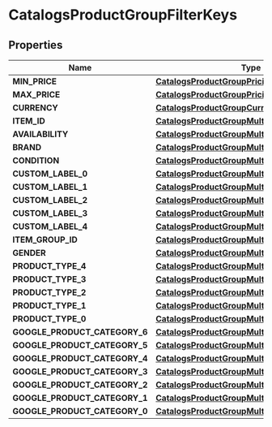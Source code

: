 
# CatalogsProductGroupFilterKeys

## Properties
Name | Type | Description | Notes
------------ | ------------- | ------------- | -------------
**MIN_PRICE** | [**CatalogsProductGroupPricingCriteria**](CatalogsProductGroupPricingCriteria.md) |  | 
**MAX_PRICE** | [**CatalogsProductGroupPricingCriteria**](CatalogsProductGroupPricingCriteria.md) |  | 
**CURRENCY** | [**CatalogsProductGroupCurrencyCriteria**](CatalogsProductGroupCurrencyCriteria.md) |  | 
**ITEM_ID** | [**CatalogsProductGroupMultipleStringCriteria**](CatalogsProductGroupMultipleStringCriteria.md) |  | 
**AVAILABILITY** | [**CatalogsProductGroupMultipleStringCriteria**](CatalogsProductGroupMultipleStringCriteria.md) |  | 
**BRAND** | [**CatalogsProductGroupMultipleStringCriteria**](CatalogsProductGroupMultipleStringCriteria.md) |  | 
**CONDITION** | [**CatalogsProductGroupMultipleStringCriteria**](CatalogsProductGroupMultipleStringCriteria.md) |  | 
**CUSTOM_LABEL_0** | [**CatalogsProductGroupMultipleStringCriteria**](CatalogsProductGroupMultipleStringCriteria.md) |  | 
**CUSTOM_LABEL_1** | [**CatalogsProductGroupMultipleStringCriteria**](CatalogsProductGroupMultipleStringCriteria.md) |  | 
**CUSTOM_LABEL_2** | [**CatalogsProductGroupMultipleStringCriteria**](CatalogsProductGroupMultipleStringCriteria.md) |  | 
**CUSTOM_LABEL_3** | [**CatalogsProductGroupMultipleStringCriteria**](CatalogsProductGroupMultipleStringCriteria.md) |  | 
**CUSTOM_LABEL_4** | [**CatalogsProductGroupMultipleStringCriteria**](CatalogsProductGroupMultipleStringCriteria.md) |  | 
**ITEM_GROUP_ID** | [**CatalogsProductGroupMultipleStringCriteria**](CatalogsProductGroupMultipleStringCriteria.md) |  | 
**GENDER** | [**CatalogsProductGroupMultipleGenderCriteria**](CatalogsProductGroupMultipleGenderCriteria.md) |  | 
**PRODUCT_TYPE_4** | [**CatalogsProductGroupMultipleStringListCriteria**](CatalogsProductGroupMultipleStringListCriteria.md) |  | 
**PRODUCT_TYPE_3** | [**CatalogsProductGroupMultipleStringListCriteria**](CatalogsProductGroupMultipleStringListCriteria.md) |  | 
**PRODUCT_TYPE_2** | [**CatalogsProductGroupMultipleStringListCriteria**](CatalogsProductGroupMultipleStringListCriteria.md) |  | 
**PRODUCT_TYPE_1** | [**CatalogsProductGroupMultipleStringListCriteria**](CatalogsProductGroupMultipleStringListCriteria.md) |  | 
**PRODUCT_TYPE_0** | [**CatalogsProductGroupMultipleStringListCriteria**](CatalogsProductGroupMultipleStringListCriteria.md) |  | 
**GOOGLE_PRODUCT_CATEGORY_6** | [**CatalogsProductGroupMultipleStringListCriteria**](CatalogsProductGroupMultipleStringListCriteria.md) |  | 
**GOOGLE_PRODUCT_CATEGORY_5** | [**CatalogsProductGroupMultipleStringListCriteria**](CatalogsProductGroupMultipleStringListCriteria.md) |  | 
**GOOGLE_PRODUCT_CATEGORY_4** | [**CatalogsProductGroupMultipleStringListCriteria**](CatalogsProductGroupMultipleStringListCriteria.md) |  | 
**GOOGLE_PRODUCT_CATEGORY_3** | [**CatalogsProductGroupMultipleStringListCriteria**](CatalogsProductGroupMultipleStringListCriteria.md) |  | 
**GOOGLE_PRODUCT_CATEGORY_2** | [**CatalogsProductGroupMultipleStringListCriteria**](CatalogsProductGroupMultipleStringListCriteria.md) |  | 
**GOOGLE_PRODUCT_CATEGORY_1** | [**CatalogsProductGroupMultipleStringListCriteria**](CatalogsProductGroupMultipleStringListCriteria.md) |  | 
**GOOGLE_PRODUCT_CATEGORY_0** | [**CatalogsProductGroupMultipleStringListCriteria**](CatalogsProductGroupMultipleStringListCriteria.md) |  | 




